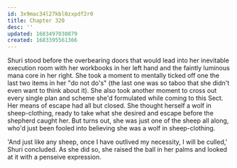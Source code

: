 ```yaml
---
id: 3x9mac34l27kbl0zxpdf2r0
title: Chapter 320
desc: ''
updated: 1683497030879
created: 1683395561366
---
```


Shuri stood before the overbearing doors that would lead into her inevitable execution room with her workbooks in her left hand and the faintly luminous mana core in her right. She took a moment to mentally ticked off one the last two items in her "do not do's" (the last one was so taboo that she didn't even want to think about it). She also took another moment to cross out every single plan and scheme she'd formulated while coming to this Sect. Her means of escape had all but closed. She thought herself a wolf in sheep-clothing, ready to take what she desired and escape before the shepherd caught her. But turns out, she was just one of the sheep all along, who'd just been fooled into believing she was a wolf in sheep-clothing.

'And just like any sheep, once I have outlived my necessity, I will be culled,' Shuri concluded. As she did so, she raised the ball in her palms and looked at it with a penseive expression.